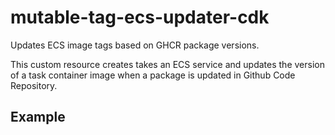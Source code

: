 # mutable-tag-ecs-updater-cdk

Updates ECS image tags based on GHCR package versions.

This custom resource creates takes an ECS service and updates the version of a task container image when a package is updated in Github Code Repository.

## Example
